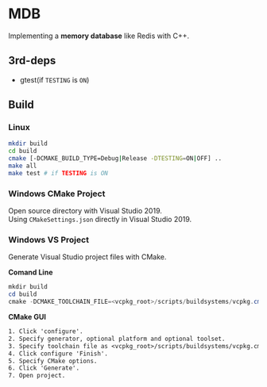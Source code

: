 # MDB
Implementing a **memory database** like Redis with C++.

## 3rd-deps
- gtest(if `TESTING` is `ON`)

## Build

### Linux
```sh
mkdir build
cd build
cmake [-DCMAKE_BUILD_TYPE=Debug|Release -DTESTING=ON|OFF] ..
make all
make test # if TESTING is ON
```

### Windows CMake Project
Open source directory with Visual Studio 2019.  
Using `CMakeSettings.json` directly in Visual Studio 2019.

### Windows VS Project
Generate Visual Studio project files with CMake.  

**Comand Line**
```powershell
mkdir build
cd build
cmake -DCMAKE_TOOLCHAIN_FILE=<vcpkg_root>/scripts/buildsystems/vcpkg.cmake -DVCPKG_TARGET_TRIPLET=x64-windows  -G "Visual Studio 16" -Thost=x64 [-DTESTING=ON] ..
```

**CMake GUI**
```txt
1. Click 'configure'.
2. Specify generator, optional platform and optional toolset.
3. Specify toolchain file as <vcpkg_root>/scripts/buildsystems/vcpkg.cmake.
4. Click configure 'Finish'.
5. Specify CMake options.
6. Click 'Generate'.
7. Open project.
```